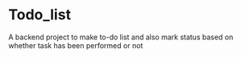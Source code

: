 # Todo_list
A backend project to make to-do list and also mark status based on whether task has been performed or not
